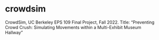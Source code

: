 # crowdsim
CrowdSim, UC Berkeley EPS 109 Final Project, Fall 2022. Title: “Preventing Crowd Crush: Simulating Movements within a Multi-Exhibit Museum Hallway”
